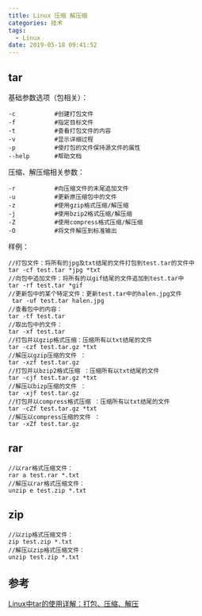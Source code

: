 ```yaml
---
title: Linux 压缩 解压缩
categories: 技术
tags:
  - Linux
date: 2019-05-18 09:41:52
---
```


## tar
基础参数选项（包相关）：

```
-c           #创建打包文件
-f           #指定目标文件
-t           #查看打包文件的内容
-v           #显示详细过程
-p			 #使打包的文件保持源文件的属性
--help       #帮助文档
```

压缩、解压缩相关参数：

```
-r           #向压缩文件的末尾追加文件
-u           #更新原压缩包中的文件
-z           #使用gzip格式压缩/解压缩
-j           #使用bzip2格式压缩/解压缩
-Z           #使用compress格式压缩/解压缩
-O           #将文件解压到标准输出
```

样例：
```
//打包文件：将所有的jpg及txt结尾的文件打包到test.tar的文件中
tar -cf test.tar *jpg *txt 
//向包中追加文件：将所有的以gif结尾的文件追加到test.tar中
tar -rf test.tar *gif 
//更新包中的某个特定文件：更新test.tar中的halen.jpg文件
 tar -uf test.tar halen.jpg
//查看包中的内容：
tar -tf test.tar
//取出包中的文件：
tar -xf test.tar
//打包并以gzip格式压缩：压缩所有以txt结尾的文件
tar -czf test.tar.gz *txt
//解压以gzip压缩的文件 ：
tar -xzf test.tar.gz
//打包并以bzip2格式压缩 ：压缩所有以txt结尾的文件
tar -cjf test.tar.gz *txt
//解压以bizp压缩的文件 ：
tar -xjf test.tar.gz
//打包并以compress格式压缩 ：压缩所有以txt结尾的文件
tar -cZf test.tar.gz *txt
//解压以compress压缩的文件 ：
tar -xZf test.tar.gz
```
## rar
```
//以rar格式压缩文件：
rar a test.rar *.txt
//解压以rar格式压缩文件：
unzip e test.zip *.txt
```
## zip
```
//以zip格式压缩文件：
zip test.zip *.txt
//解压以zip格式压缩文件：
unzip test.zip *.txt
```

## 参考
[Linux中tar的使用详解：打包、压缩、解压]([https://blog.csdn.net/Neu_Halen/article/details/90298493](https://blog.csdn.net/Neu_Halen/article/details/90298493)
)

